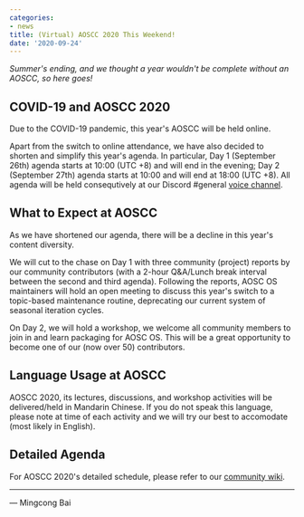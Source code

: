 ```yaml
---
categories:
- news
title: (Virtual) AOSCC 2020 This Weekend!
date: '2020-09-24'
---
```


*Summer's ending, and we thought a year wouldn't be complete without an AOSCC,
so here goes!*

COVID-19 and AOSCC 2020
-----------------------

Due to the COVID-19 pandemic, this year's AOSCC will be held online.

Apart from the switch to online attendance, we have also decided to shorten
and simplify this year's agenda. In particular, Day 1 (September 26th) agenda
starts at 10:00 (UTC +8) and will end in the evening; Day 2 (September 27th)
agenda starts at 10:00 and will end at 18:00 (UTC +8). All agenda will be held
consequtively at our Discord #general [voice channel](https://discord.gg/VYPHgt9).

What to Expect at AOSCC
-----------------------

As we have shortened our agenda, there will be a decline in this year's content
diversity.

We will cut to the chase on Day 1 with three community (project) reports by our
community contributors (with a 2-hour Q&A/Lunch break interval between the
second and third agenda). Following the reports, AOSC OS maintainers will hold
an open meeting to discuss this year's switch to a topic-based maintenance
routine, deprecating our current system of seasonal iteration cycles.

On Day 2, we will hold a workshop, we welcome all community members to join in
and learn packaging for AOSC OS. This will be a great opportunity to become
one of our (now over 50) contributors.

Language Usage at AOSCC
-----------------------

AOSCC 2020, its lectures, discussions, and workshop activities will be
delivered/held in Mandarin Chinese. If you do not speak this language, please
note at time of each activity and we will try our best to accomodate (most
likely in English).

Detailed Agenda
---------------

For AOSCC 2020's detailed schedule, please refer to our [community wiki](https://wiki-aosc.netlify.app/community/aoscc/2020/).

----

— Mingcong Bai
